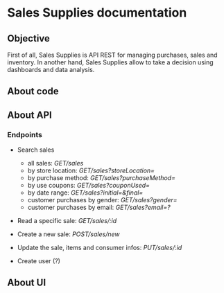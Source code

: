 # Sales Supplies documentation

## Objective
First of all, Sales Supplies is API REST for managing purchases, sales and inventory. In another hand, Sales Supplies allow to take a decision using dashboards and data analysis.

## About code

## About API
### Endpoints

- Search sales
    - all sales: *GET/sales*
    - by store location: *GET/sales?storeLocation=<city>*
    - by purchase method: *GET/sales?purchaseMethod=<method>*
    - by use coupons: *GET/sales?couponUsed=<boolean>*
    - by date range: *GET/sales?initial=<date>&final=<date>*
    - customer purchases by gender: *GET/sales?gender=<gender>*
    - customer purchases by email: *GET/sales?email=<email>?*
    
- Read a specific sale: *GET/sales/:id*
    
- Create a new sale: *POST/sales/new*

- Update the sale, items and consumer infos: *PUT/sales/:id*

- Create user (?)

## About UI

